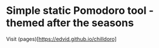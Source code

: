 # Simple static Pomodoro tool - themed after the seasons

Visit (pages)[https://edvid.github.io/chilldoro]
